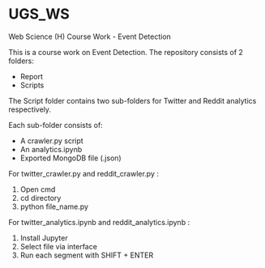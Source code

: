 # UGS_WS
Web Science (H) Course Work - Event Detection

This is a course work on Event Detection. The repository consists of 2 folders:
- Report
- Scripts

The Script folder contains two sub-folders for Twitter and Reddit analytics respectively. 

Each sub-folder consists of:
- A crawler.py script
- An analytics.ipynb
- Exported MongoDB file (.json)

For twitter_crawler.py and reddit_crawler.py :
1) Open cmd
2) cd directory
3) python file_name.py 

For twitter_analytics.ipynb and reddit_analytics.ipynb :
1) Install Jupyter
2) Select file via interface
3) Run each segment with SHIFT + ENTER
